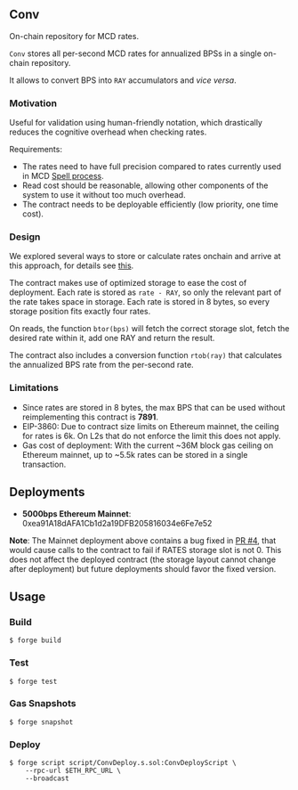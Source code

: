 ## Conv

On-chain repository for MCD rates.

`Conv` stores all per-second MCD rates for annualized BPSs in a single on-chain repository.

It allows to convert BPS into `RAY` accumulators and _vice versa_.

### Motivation

Useful for validation using human-friendly notation, which drastically reduces the cognitive overhead when checking rates.

Requirements:
- The rates need to have full precision compared to rates currently used in MCD [Spell process](https://github.com/makerdao/pe-checklists/blob/161895d52e144fec1e4d8cca52f1379ce63950cb/spell/spell-reviewer-mainnet-checklist.md?plain=1#L77).
- Read cost should be reasonable, allowing other components of the system to use it without too much overhead.
- The contract needs to be deployable efficiently (low priority, one time cost).

### Design

We explored several ways to store or calculate rates onchain and arrive at this approach, for details see [this](https://github.com/dewiz-xyz/conv-research).

The contract makes use of optimized storage to ease the cost of deployment. Each rate is stored as `rate - RAY`, so only the relevant part of the rate takes space in storage. Each rate is stored in 8 bytes, so every storage position fits exactly four rates.

On reads, the function `btor(bps)` will fetch the correct storage slot, fetch the desired rate within it, add one RAY and return the result.

The contract also includes a conversion function `rtob(ray)` that calculates the annualized BPS rate from the per-second rate.

### Limitations

- Since rates are stored in 8 bytes, the max BPS that can be used without reimplementing this contract is **7891**.
- EIP-3860: Due to contract size limits on Ethereum mainnet, the ceiling for rates is 6k. On L2s that do not enforce the limit this does not apply.
- Gas cost of deployment: With the current ~36M block gas ceiling on Ethereum mainnet, up to ~5.5k rates can be stored in a single transaction.

## Deployments

- **5000bps Ethereum Mainnet**: 0xea91A18dAFA1Cb1d2a19DFB205816034e6Fe7e52

**Note**: The Mainnet deployment above contains a bug fixed in [PR #4](https://github.com/sky-ecosystem/rates-conv/pull/4), that would cause calls to the contract to fail if RATES storage slot is not 0. This does not affect the deployed contract (the storage layout cannot change after deployment) but future deployments should favor the fixed version.

## Usage

### Build

```shell
$ forge build
```

### Test

```shell
$ forge test
```

### Gas Snapshots

```shell
$ forge snapshot
```

### Deploy

```shell
$ forge script script/ConvDeploy.s.sol:ConvDeployScript \
    --rpc-url $ETH_RPC_URL \
    --broadcast
```